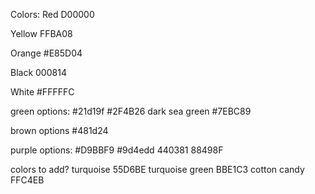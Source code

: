 Colors: 
Red
D00000

Yellow
FFBA08

Orange
#E85D04


Black
000814

White
#FFFFFC



green options: 
#21d19f
#2F4B26
dark sea green #7EBC89

brown options
#481d24  


purple options: 
#D9BBF9
#9d4edd
440381
88498F


colors to add?
turquoise 55D6BE
turquoise green BBE1C3
cotton candy FFC4EB